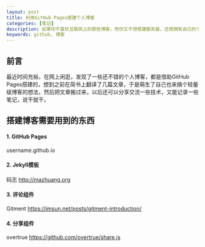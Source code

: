 ```yaml
---
layout: post
title: 利用GitHub Pages搭建个人博客
categories: [笔记]
description: 如果你不喜欢互联网上的那些博客，而你又不想搭建服务器，还想拥有自己的个人博客，你可以考虑一下借助GitHub Pages来搭建轻量级个人博客。
keywords: github, 博客
---
```


## 前言

最近时间充裕，在网上闲逛，发现了一些还不错的个人博客，都是借助GitHub Pages搭建的，想到之前在简书上翻译了几篇文章，于是萌生了自己也来搞个轻量级博客的想法，然后把文章搬过来，以后还可以分享交流一些技术，又能记录一些笔记，说干就干。

## 搭建博客需要用到的东西

#### 1. GitHub Pages

username.github.io

#### 2. Jekyll模板

码志 http://mazhuang.org

#### 3. 评论组件

Gitment https://imsun.net/posts/gitment-introduction/

#### 4. 分享组件

overtrue https://github.com/overtrue/share.js



